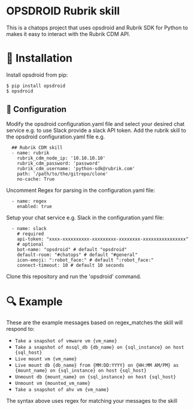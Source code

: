 # OPSDROID Rubrik skill

This is a chatops project that uses opsdroid and Rubrik SDK for Python to makes it easy to interact with the Rubrik CDM API.


# :hammer: Installation

Install opsdroid from pip:

```
$ pip install opsdroid
$ opsdroid
```

## :blue_book: Configuration
Modify the opsdroid configuration.yaml file and select your desired chat service e.g. to use Slack provide a slack API token.
Add the rubrik skill to the opsdroid configuration.yaml file e.g.
```
  ## Rubrik CDM skill
  - name: rubrik
    rubrik_cdm_node_ip: '10.10.10.10'
    rubrik_cdm_password: 'password'
    rubrik_cdm_username: 'python-sdk@rubrik.com'
    path: '/path/to/the/gitrepo/clone'
    no-cache: True
```
Uncomment Regex for parsing in the configuration.yaml file:
```
  - name: regex
    enabled: true
```
Setup your chat service e.g. Slack in the configuration.yaml file:
```
  - name: slack
    # required
    api-token: "xxxx-xxxxxxxxxx-xxxxxxxxx-xxxxxxxx-xxxxxxxxxxxxxxxx"
    # optional
    bot-name: "opsdroid" # default "opsdroid"
    default-room: "#chatops" # default "#general"
    icon-emoji: ":robot_face:" # default ":robot_face:"
    connect-timeout: 10 # default 10 seconds
```
Clone this repository and run the 'opsdroid' command. 

# :mag: Example

These are the example messages based on regex_matches the skill will respond to:

* `Take a snapshot of vmware vm {vm_name}`
* `Take a snapshot of mssql_db {db_name} on {sql_instance} on host {sql_host}`
* `Live mount vm {vm_name}`
* `Live mount db {db_name} from {MM:DD:YYYY} on {HH:MM AM/PM} as {mount_name} on {sql_instance} on host {sql_host}`
* `Unmount db {mount_name} on {sql_instance} on host {sql_host}`
* `Unmount vm {mounted_vm_name}`
* `Take a snapshot of ahv vm {vm_name}`

The syntax above uses regex for matching your messages to the skill
